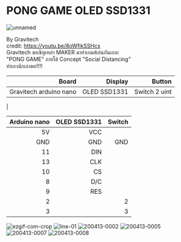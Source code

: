 # PONG GAME OLED SSD1331 

<img src="https://i.ibb.co/RT1GgMs/unnamed.png" alt="unnamed" border="0"><br />

By Gravitech                                          <br/>
credit: https://youtu.be/8oWfikSSHcs                  <br/>
Gravitech ขอเชิญเหล่า  MAKER มาทำเกมส์เล่นกันเถอะ          <br/>
"PONG GAME" ภายใต้ Concept "Social Distancing"          <br/>
ทำเองนักเลงพอ!!!!                                      <br/>              



| Board | Display | Button
| ------:| -----------:|---:|
| Gravitech arduino nano |   OLED SSD1331 | Switch 2 uint|
|

| Arduino nano | OLED SSD1331 | Switch
| ------:| -----------:|-----------:|
| 5V   |   VCC | |
| GND   |   GND | GND|
| 11   |   DIN | |
| 13   |   CLK | |
| 10   |   CS | |
|  8   |   D/C | |
|  9   |   RES | |
|  2   |    | 2|
|  3   |    | 3|


<img src="https://i.ibb.co/JKQwdPV/ezgif-com-crop.gif" alt="ezgif-com-crop" border="0">     
<img src="https://i.ibb.co/7SHJDkV/line-01.jpg" alt="line-01" border="0">
<img src="https://i.ibb.co/hBBVtTS/200413-0002.jpg" alt="200413-0002" border="0">
<img src="https://i.ibb.co/5KJdHB2/200413-0005.jpg" alt="200413-0005" border="0">
<img src="https://i.ibb.co/1Zm2q2W/200413-0007.jpg" alt="200413-0007" border="0">
<img src="https://i.ibb.co/F8C9VMN/200413-0008.jpg" alt="200413-0008" border="0">
